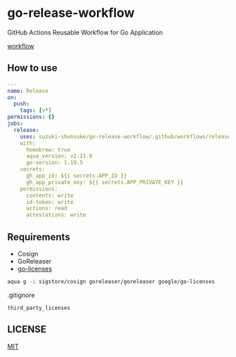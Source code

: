# go-release-workflow

GitHub Actions Reusable Workflow for Go Application

[workflow](.github/workflows/release.yaml)

## How to use

```yaml
---
name: Release
on:
  push:
    tags: [v*]
permissions: {}
jobs:
  release:
    uses: suzuki-shunsuke/go-release-workflow/.github/workflows/release.yaml@d5b30f148d2f6fb207c58aee61fab4d3a3021421 # v0.4.5
    with:
      homebrew: true
      aqua_version: v2.21.0
      go-version: 1.19.5
    secrets:
      gh_app_id: ${{ secrets.APP_ID }}
      gh_app_private_key: ${{ secrets.APP_PRIVATE_KEY }}
    permissions:
      contents: write
      id-token: write
      actions: read
      attestations: write
```

## Requirements

- Cosign
- GoReleaser
- [go-licenses](https://github.com/google/go-licenses)

```sh
aqua g -i sigstore/cosign goreleaser/goreleaser google/go-licenses
```

.gitignore

```
third_party_licenses
```

## LICENSE

[MIT](LICENSE)
